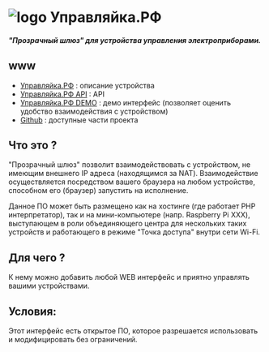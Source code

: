 # ![logo](http://xn--80aaf2afeziz9j.xn--p1ai/images/logo.png) Управляйка.РФ

#### _"Прозрачный шлюз" для устройства управления электроприборами._

## www
 * [Управляйка.РФ](http://xn--80aaf2afeziz9j.xn--p1ai/) : описание устройства
 * [Управляйка.РФ API](http://xn--80aaf2afeziz9j.xn--p1ai/api/) : API
 * [Управляйка.РФ DEMO](http://xn--80aaf2afeziz9j.xn--p1ai/demo_interface/) : демо интерфейс (позволяет оценить удобство взаимодействия с устройством)
 * [Github](https://github.com/hg-pavlov/) : доступные части проекта

## Что это ?

 "Прозрачный шлюз" позволит взаимодействовать с устройством, не имеющим внешнего IP адреса (находящимся за NAT).
 Взаимодействие осуществляется посредством вашего браузера на любом устройстве, способном его (браузер) запустить на исполнение.

 Данное ПО может быть размещено как на хостинге (где работает PHP интерпретатор), так и на мини-компьютере (напр. Raspberry Pi XXX),
 выступающем в роли объединяющего центра для нескольких таких устройств и работающего в режиме "Точка доступа" внутри сети Wi-Fi.

## Для чего ?

 К нему можно добавить любой WEB интерфейс и приятно управлять вашими устройствами.

## Условия:

 Этот интерфейс есть открытое ПО, которое разрешается использовать и модифицировать без ограничений.	

